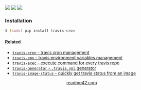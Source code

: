 <!--
https://readme42.com
-->


[![](https://img.shields.io/pypi/v/travis-cron.svg?maxAge=3600)](https://pypi.org/project/travis-cron/)
[![](https://img.shields.io/badge/License-Unlicense-blue.svg?longCache=True)](https://unlicense.org/)
[![](https://github.com/andrewp-as-is/travis-cron.py/workflows/tests42/badge.svg)](https://github.com/andrewp-as-is/travis-cron.py/actions)

### Installation
```bash
$ [sudo] pip install travis-cron
```

#### Related
+   [`travis-cron` - travis cron management](https://pypi.org/project/travis-cron/)
+   [`travis-env` - travis environment variables management](https://pypi.org/project/travis-env/)
+   [`travis-exec` - execute command for every travis repo](https://pypi.org/project/travis-exec/)
+   [`travis-generator` - `.travis.yml` generator](https://pypi.org/project/travis-generator/)
+   [`travis-image-status` - quickly get travis status from an image](https://pypi.org/project/travis-image-status/)

<p align="center">
    <a href="https://readme42.com/">readme42.com</a>
</p>

